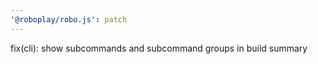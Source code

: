 ```yaml
---
'@roboplay/robo.js': patch
---
```


fix(cli): show subcommands and subcommand groups in build summary
